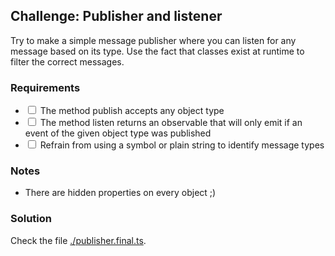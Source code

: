 ## Challenge: Publisher and listener

Try to make a simple message publisher where you can listen for any message based on its type.
Use the fact that classes exist at runtime to filter the correct messages.

### Requirements

* <input type="checkbox"> The method publish accepts any object type
* <input type="checkbox"> The method listen returns an observable that will only emit if an event of the given object type was published
* <input type="checkbox"> Refrain from using a symbol or plain string to identify message types

### Notes

* There are hidden properties on every object ;)

### Solution

Check the file [./publisher.final.ts](./publisher.final.ts).
